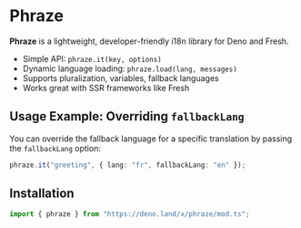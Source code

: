# Phraze

**Phraze** is a lightweight, developer-friendly i18n library for Deno and Fresh.

- Simple API: `phraze.it(key, options)`
- Dynamic language loading: `phraze.load(lang, messages)`
- Supports pluralization, variables, fallback languages
- Works great with SSR frameworks like Fresh

## Usage Example: Overriding `fallbackLang`

You can override the fallback language for a specific translation by passing the `fallbackLang` option:

```ts
phraze.it("greeting", { lang: "fr", fallbackLang: "en" });
```

## Installation

```ts
import { phraze } from "https://deno.land/x/phraze/mod.ts";